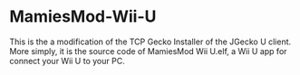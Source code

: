 # MamiesMod-Wii-U
This is the a modification of the TCP Gecko Installer of the JGecko U client. More simply, it is the source code of MamiesMod Wii U.elf, a Wii U app for connect your Wii U to your PC.

